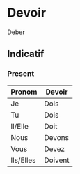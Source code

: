 # Devoir

Deber

## Indicatif

### Present

|Pronom|Devoir|
|-|-|
|Je|Dois|
|Tu|Dois|
|Il/Elle|Doit|
|Nous|Devons|
|Vous|Devez|
|Ils/Elles|Doivent|